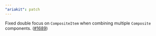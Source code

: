 ```yaml
---
"ariakit": patch
---
```


Fixed double focus on `CompositeItem` when combining multiple `Composite` components. ([#1689](https://github.com/ariakit/ariakit/pull/1689))
